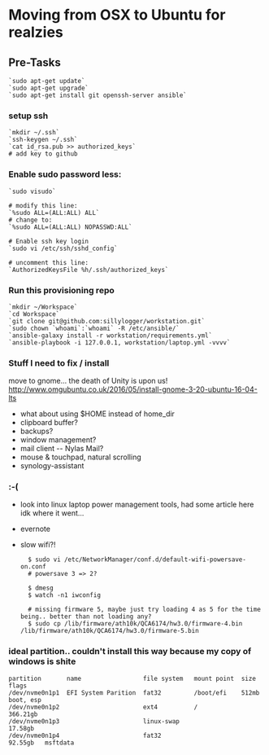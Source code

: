 # Moving from OSX to Ubuntu for realzies

## Pre-Tasks

    `sudo apt-get update`
    `sudo apt-get upgrade`
    `sudo apt-get install git openssh-server ansible`

### setup ssh

    `mkdir ~/.ssh`
    `ssh-keygen ~/.ssh`
    `cat id_rsa.pub >> authorized_keys`
    # add key to github


### Enable sudo password less:

    `sudo visudo`

    # modify this line:
    `%sudo ALL=(ALL:ALL) ALL`
    # change to:
    `%sudo ALL=(ALL:ALL) NOPASSWD:ALL`

    # Enable ssh key login
    `sudo vi /etc/ssh/sshd_config`

    # uncomment this line:
    `AuthorizedKeysFile %h/.ssh/authorized_keys`

### Run this provisioning repo

    `mkdir ~/Workspace`
    `cd Workspace`
    `git clone git@github.com:sillylogger/workstation.git`
    `sudo chown `whoami`:`whoami` -R /etc/ansible/`
    `ansible-galaxy install -r workstation/requirements.yml`
    `ansible-playbook -i 127.0.0.1, workstation/laptop.yml -vvvv`

### Stuff I need to fix / install

move to gnome... the death of Unity is upon us!
http://www.omgubuntu.co.uk/2016/05/install-gnome-3-20-ubuntu-16-04-lts

- what about using $HOME instead of home\_dir
- clipboard buffer?
- backups?
- window management?
- mail client -- Nylas Mail?
- mouse & touchpad, natural scrolling
- synology-assistant

### :-(

- look into linux laptop power management tools, had some article here idk where it went...
- evernote
- slow wifi?!

        $ sudo vi /etc/NetworkManager/conf.d/default-wifi-powersave-on.conf
        # powersave 3 => 2?

        $ dmesg
        $ watch -n1 iwconfig

        # missing firmware 5, maybe just try loading 4 as 5 for the time being.. better than not loading any?
        $ sudo cp /lib/firmware/ath10k/QCA6174/hw3.0/firmware-4.bin /lib/firmware/ath10k/QCA6174/hw3.0/firmware-5.bin


### ideal partition.. couldn't install this way because my copy of windows is shite

    partition       name                 file system   mount point  size      flags
    /dev/nvme0n1p1  EFI System Parition  fat32         /boot/efi    512mb     boot, esp
    /dev/nvme0n1p2                       ext4          /            366.21gb
    /dev/nvme0n1p3                       linux-swap                 17.58gb
    /dev/nvme0n1p4                       fat32                      92.55gb   msftdata


